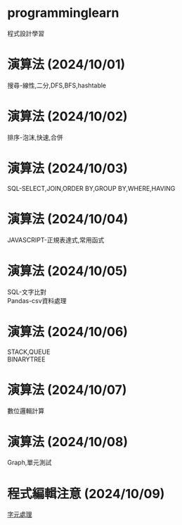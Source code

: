 # programminglearn
程式設計學習
# 演算法 (2024/10/01)
  搜尋-線性,二分,DFS,BFS,hashtable
# 演算法 (2024/10/02)
  排序-泡沫,快速,合併
# 演算法 (2024/10/03)
  SQL-SELECT,JOIN,ORDER BY,GROUP BY,WHERE,HAVING
# 演算法 (2024/10/04)
  JAVASCRIPT-正規表達式,常用函式
# 演算法 (2024/10/05)
  SQL-文字比對<br>
  Pandas-csv資料處理
# 演算法 (2024/10/06)
  STACK,QUEUE<br>
  BINARYTREE
# 演算法 (2024/10/07)
  數位邏輯計算
# 演算法 (2024/10/08)
  Graph,單元測試
# 程式編輯注意 (2024/10/09)
  [字元處理](handlechar.cpp)

